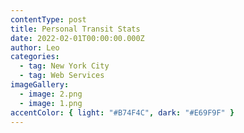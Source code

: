 ```yaml
---
contentType: post
title: Personal Transit Stats
date: 2022-02-01T00:00:00.000Z
author: Leo
categories:
  - tag: New York City
  - tag: Web Services
imageGallery:
  - image: 2.png
  - image: 1.png
accentColor: { light: "#B74F4C", dark: "#E69F9F" }
---
```

